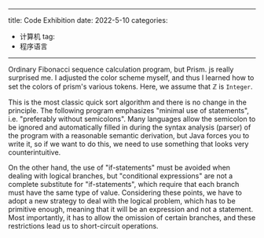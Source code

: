 
---
title: Code Exhibition
date: 2022-5-10
categories:
  - 计算机
tag:
  - 程序语言
---

<script src="../lib/loader.js"></script>

Ordinary Fibonacci sequence calculation program, but Prism. js really surprised me. I adjusted the color scheme myself, and thus I learned how to set the colors of prism's various tokens. Here, we assume that ℤ is `Integer`.

<script> displayCode('fibonacci.hs', 'Haskell') </script>

This is the most classic quick sort algorithm and there is no change in the principle. The following program emphasizes "minimal use of statements", i.e. "preferably without semicolons". Many languages allow the semicolon to be ignored and automatically filled in during the syntax analysis (parser) of the program with a reasonable semantic derivation, but Java forces you to write it, so if we want to do this, we need to use something that looks very counterintuitive.

On the other hand, the use of "if-statements" must be avoided when dealing with logical branches, but "conditional expressions" are not a complete substitute for "if-statements", which require that each branch must have the same type of value. Considering these points, we have to adopt a new strategy to deal with the logical problem, which has to be primitive enough, meaning that it will be an expression and not a statement. Most importantly, it has to allow the omission of certain branches, and these restrictions lead us to short-circuit operations.

<script> displayCode('qsort.java', 'Java') </script>

